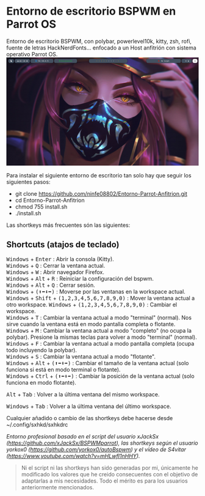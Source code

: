 # Entorno de escritorio BSPWM en Parrot OS

Entorno de escritorio BSPWM, con polybar, powerlevel10k, kitty, zsh, rofi, fuente de letras HackNerdFonts... enfocado a un Host anfitrión con sistema operativo Parrot OS.
![Descripción de la imagen](/Wallpaper/entorno-escritorio.png)

Para instalar el siguiente entorno de escritorio tan solo hay que seguir los siguientes pasos:

- git clone https://github.com/ninfe08802/Entorno-Parrot-Anfitrion.git
- cd Entorno-Parrot-Anfitrion
- chmod 755 install.sh
- ./install.sh

Las shortkeys más frecuentes són las siguientes:

## Shortcuts (atajos de teclado)
<kbd>Windows</kbd> + <kbd>Enter</kbd> : Abrir la consola (Kitty).  
<kbd>Windows</kbd> + <kbd>Q</kbd> : Cerrar la ventana actual.  
<kbd>Windows</kbd> + <kbd>W</kbd> : Abrir navegador Firefox.    
<kbd>Windows</kbd> + <kbd>Alt</kbd> + <kbd>R</kbd> : Reiniciar la configuración del bspwm.  
<kbd>Windows</kbd> + <kbd>Alt</kbd> + <kbd>Q</kbd> : Cerrar sesión.  
<kbd>Windows</kbd> + <kbd>(⬆⬅⬇➡)</kbd> : Moverse por las ventanas en la workspace actual. 
<kbd>Windows</kbd> + <kbd>Shift</kbd> + <kbd>(1,2,3,4,5,6,7,8,9,0)</kbd> : Mover la ventana actual a otro workspace. 
<kbd>Windows</kbd> + <kbd>(1,2,3,4,5,6,7,8,9,0)</kbd> : Cambiar el workspace.  
<kbd>Windows</kbd> + <kbd>T</kbd> : Cambiar la ventana actual a modo "terminal" (normal). Nos sirve cuando la ventana está en modo pantalla completa o flotante.  
<kbd>Windows</kbd> + <kbd>M</kbd> : Cambiar la ventana actual a modo "completo" (no ocupa la polybar). Presione la mismas teclas para volver a modo "terminal" (normal).  
<kbd>Windows</kbd> + <kbd>F</kbd> : Cambiar la ventana actual a modo pantalla completa (ocupa todo incluyendo la polybar).  
<kbd>Windows</kbd> + <kbd>S</kbd> : Cambiar la ventana actual a modo "flotante".   
<kbd>Windows</kbd> + <kbd>Alt</kbd> + <kbd>(⬆⬅⬇➡)</kbd> : Cambiar el tamaño de la ventana actual (solo funciona si está en modo terminal o flotante).  
<kbd>Windows</kbd> + <kbd>Ctrl</kbd> + <kbd>(⬆⬅⬇➡)</kbd> : Cambiar la posición de la ventana actual (solo funciona en modo flotante). 

<kbd>Alt</kbd> + <kbd>Tab</kbd> : Volver a la última ventana del mismo workspace.

<kbd>Windows</kbd> + <kbd>Tab</kbd> : Volver a la última ventana del último workspace. 


Cualquier añadido o cambio de las shortkeys debe hacerse desde ~/.config/sxhkd/sxhkdrc

*Entorno profesional basado en el script del usuario xJackSx (https://github.com/xJackSx/BSPWMparrot), las shortkeys según el usuario yorkox0 (https://github.com/yorkox0/autoBspwm) y el vídeo de S4vitar (https://www.youtube.com/watch?v=mHLwfI1nHHY).*

> Ni el script ni las shortkeys han sido generadas por mi, únicamente he modificado los valores que he creido consecuentes con el objetivo de adaptarlas a mis necesidades. Todo el mérito es para los usuarios anteriormente mencionados.